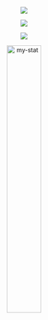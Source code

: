 <p align="center"> <img src="https://komarev.com/ghpvc/?username=Homiez09&label=Profile%20views&color=0e75b6&style=flat"/> </p>

<p align="center">
  <a href="https://discord.gg/EWnAEUtFVm" alt="Discord" title="My-server">
    <img src="https://discord.c99.nl/widget/theme-1/297740667784921089.png"></a>
  </a>   
</p>

<p align="center">
  <a href="https://discord.gg/EWnAEUtFVm" alt="Discord" title="My-server">
    <img src="https://img.shields.io/discord/864742131209076776?color=7289DA&logo=discord&logoColor=white&style=for-the-badge"/></a>
</p>

<p align="center"><img width="40%" src="https://github-readme-stats.vercel.app/api/top-langs?username=Homiez09&show_icons=true&locale=en&layout=compact&title_color=151515&icon_color=bb2acf&text_color=151515&bg_color=#FFF" alt="my-stat" /></p>
